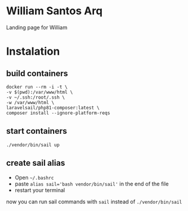 # William Santos Arq
Landing page for William

# Instalation

## build containers

    docker run --rm -i -t \
    -v $(pwd):/var/www/html \
    -v ~/.ssh:/root/.ssh \
    -w /var/www/html \
    laravelsail/php81-composer:latest \
    composer install --ignore-platform-reqs

## start containers

    ./vendor/bin/sail up

## create sail alias
 - Open `~/.bashrc`
 - paste `alias sail='bash vendor/bin/sail'` in the end of the file
 - restart your terminal

now you can run sail commands with `sail` instead of `./vendor/bin/sail`
